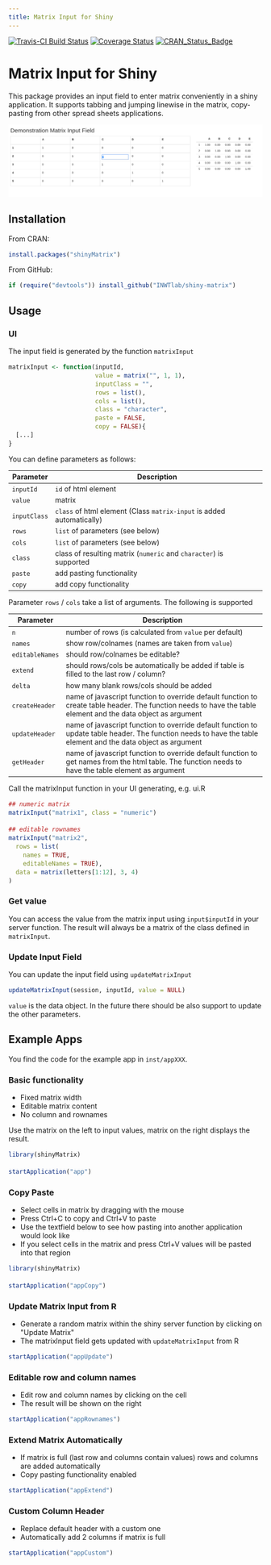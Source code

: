 ```yaml
---
title: Matrix Input for Shiny
---
```


[![Travis-CI Build Status](https://travis-ci.org/INWTlab/shiny-matrix.svg?branch=master)](https://travis-ci.org/INWTlab/shiny-matrix)
[![Coverage Status](https://img.shields.io/codecov/c/github/INWTlab/shiny-matrix/master.svg)](https://codecov.io/github/INWTlab/shiny-matrix?branch=master)
[![CRAN_Status_Badge](http://www.r-pkg.org/badges/version/shinyMatrix)](https://cran.r-project.org/package=shinyMatrix)

# Matrix Input for Shiny

This package provides an input field to enter matrix conveniently in a shiny application. It supports tabbing and jumping linewise in the matrix, copy-pasting from other spread sheets applications.

![Screenshot Simple Matrix](https://github.com/INWTlab/shiny-matrix/raw/master/screenshot1.png)

## Installation
From CRAN:
```r
install.packages("shinyMatrix")
```
From GitHub:

```r
if (require("devtools")) install_github("INWTlab/shiny-matrix")
```

## Usage

### UI

The input field is generated by the function `matrixInput`

```r
matrixInput <- function(inputId,
                        value = matrix("", 1, 1),
                        inputClass = "",
                        rows = list(),
                        cols = list(),
                        class = "character",
                        paste = FALSE,
                        copy = FALSE){
  [...]
}
```
You can define parameters as follows:

| Parameter | Description |
|-|-|
| `inputId` | `id` of html element |
| `value` | matrix |
| `inputClass` | `class` of html element (Class `matrix-input` is added automatically) |
| `rows` | `list` of parameters (see below) |
| `cols` | `list` of parameters (see below) |
| `class` | class of resulting matrix (`numeric` and `character`) is supported |
| `paste` | add pasting functionality |
| `copy` | add copy functionality |

Parameter `rows` / `cols` take a list of arguments. The following is supported

| Parameter | Description |
|-|-|
|`n`| number of rows (is calculated from `value` per default) |
|`names`| show row/colnames (names are taken from `value`)|
|`editableNames`| should row/colnames be editable? |
| `extend`| should rows/cols be automatically be added if table is filled to the last row / column? |
| `delta` | how many blank rows/cols should be added 
| `createHeader` | name of javascript function to override default function to create table header. The function needs to have the table element and the data object as argument
| `updateHeader` | name of javascript function to override default function to update table header. The function needs to have the table element and the data object as argument
| `getHeader` | name of javascript function to override default function to get names from the html table. The function needs to have the table element as argument |

Call the matrixInput function in your UI generating, e.g. ui.R

```r
## numeric matrix
matrixInput("matrix1", class = "numeric")

## editable rownames
matrixInput("matrix2",
  rows = list(
    names = TRUE,
    editableNames = TRUE),
  data = matrix(letters[1:12], 3, 4)
)
```
### Get value

You can access the value from the matrix input using `input$inputId` in your server function. The result will always be a matrix of the class defined in `matrixInput`.


### Update Input Field

You can update the input field using `updateMatrixInput`

```r
updateMatrixInput(session, inputId, value = NULL)
```

`value` is the data object. In the future there should be also support to update the other parameters.

## Example Apps

You find the code for the example app in `inst/appXXX`.

### Basic functionality

- Fixed matrix width
- Editable matrix content
- No column and rownames

Use the matrix on the left to input values, matrix on the right displays the result.

```r
library(shinyMatrix)

startApplication("app")
```

### Copy Paste

- Select cells in matrix by dragging with the mouse
- Press Ctrl+C to copy and Ctrl+V to paste
- Use the textfield below to see how pasting into another application would look like
- If you select cells in the matrix and press Ctrl+V values will be pasted into that region

```r
library(shinyMatrix)

startApplication("appCopy")
```

### Update Matrix Input from R

- Generate a random matrix within the shiny server function by clicking on "Update Matrix"
- The matrixInput field gets updated with `updateMatrixInput` from R

```r
startApplication("appUpdate")
```

### Editable row and column names

- Edit row and column names by clicking on the cell
- The result will be shown on the right

```r
startApplication("appRownames")
```

### Extend Matrix Automatically

- If matrix is full (last row and columns contain values) rows and columns are added automatically 
- Copy pasting functionality enabled

```r
startApplication("appExtend")
```

### Custom Column Header

- Replace default header with a custom one
- Automatically add 2 columns if matrix is full

```r
startApplication("appCustom")
```
